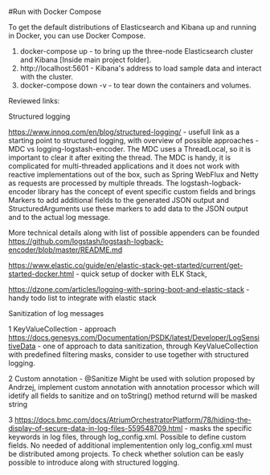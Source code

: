 #Run with Docker Compose

To get the default distributions of Elasticsearch and Kibana up and running in Docker, you can use Docker Compose.

1. docker-compose up - to bring up the three-node Elasticsearch cluster and Kibana [Inside main project folder].
2. http://localhost:5601 - Kibana's address to load sample data and interact with the cluster. 
3. docker-compose down -v - to tear down the containers and volumes.








Reviewed links:


Structured logging

https://www.innoq.com/en/blog/structured-logging/ - usefull link as a starting point to structured logging, with overview of possible approaches - MDC vs logging-logstash-encoder. The MDC uses a ThreadLocal, so it is important to clear it after exiting the thread. The MDC is handy, it is complicated for multi-threaded applications and it does not work with reactive implementations out of the box, such as Spring WebFlux and Netty as requests are processed by multiple threads. The logstash-logback-encoder library has the concept of event specific custom fields and brings Markers to add additional fields to the generated JSON output and StructuredArguments use these markers to add data to the JSON output and to the actual log message.

More technical details along with list of possible appenders can be founded https://github.com/logstash/logstash-logback-encoder/blob/master/README.md

https://www.elastic.co/guide/en/elastic-stack-get-started/current/get-started-docker.html - quick setup of docker with ELK Stack, 

https://dzone.com/articles/logging-with-spring-boot-and-elastic-stack - handy todo list to integrate with elastic stack


Sanitization of log messages

1 KeyValueCollection - approach
https://docs.genesys.com/Documentation/PSDK/latest/Developer/LogSensitiveData - one of approach to data sanitization, through KeyValueCollection with predefined filtering masks, consider to use together with structured logging. 

2 Custom annotation - @Sanitize
Might be used with solution proposed by Andrzej, implement custom annotation with annotation processor which will idetify all fields to sanitize and on toString() method returnd will be masked string

3 https://docs.bmc.com/docs/AtriumOrchestratorPlatform/78/hiding-the-display-of-secure-data-in-log-files-559548709.html - masks the specific keywords in log files, through log_config.xml. Possible to define custom fields. No needed of additional implementention only log_config.xml must be distributed among projects. To check whether solution can be easly possible to introduce along with structured logging.




 